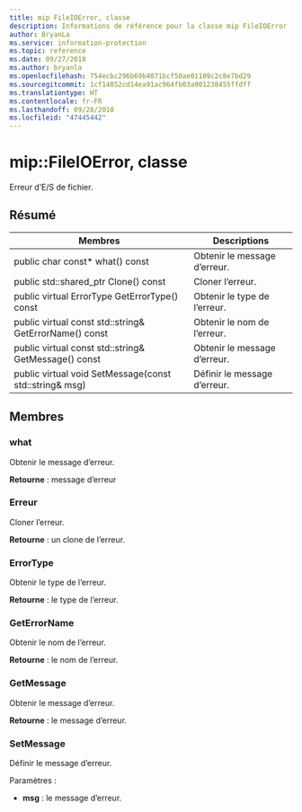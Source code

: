 ```yaml
---
title: mip FileIOError, classe
description: Informations de référence pour la classe mip FileIOError
author: BryanLa
ms.service: information-protection
ms.topic: reference
ms.date: 09/27/2018
ms.author: bryanla
ms.openlocfilehash: 754ecbc296b69b4071bcf50ae01109c2c8e7bd29
ms.sourcegitcommit: 1cf14852cd14ea91ac964fb03a901238455ffdff
ms.translationtype: HT
ms.contentlocale: fr-FR
ms.lasthandoff: 09/28/2018
ms.locfileid: "47445442"
---
```

# <a name="class-mipfileioerror"></a>mip::FileIOError, classe 
Erreur d’E/S de fichier.
  
## <a name="summary"></a>Résumé
 Membres                        | Descriptions                                
--------------------------------|---------------------------------------------
 public char const* what() const  |  Obtenir le message d’erreur.
public std::shared_ptr<Error> Clone() const  |  Cloner l’erreur.
 public virtual ErrorType GetErrorType() const  |  Obtenir le type de l’erreur.
 public virtual const std::string& GetErrorName() const  |  Obtenir le nom de l’erreur.
 public virtual const std::string& GetMessage() const  |  Obtenir le message d’erreur.
 public virtual void SetMessage(const std::string& msg)  |  Définir le message d’erreur.
  
## <a name="members"></a>Membres
  
### <a name="what"></a>what
Obtenir le message d’erreur.

  
**Retourne** : message d’erreur
  
### <a name="error"></a>Erreur
Cloner l’erreur.

  
**Retourne** : un clone de l’erreur.
  
### <a name="errortype"></a>ErrorType
Obtenir le type de l’erreur.

  
**Retourne** : le type de l’erreur.
  
### <a name="geterrorname"></a>GetErrorName
Obtenir le nom de l’erreur.

  
**Retourne** : le nom de l’erreur.
  
### <a name="getmessage"></a>GetMessage
Obtenir le message d’erreur.

  
**Retourne** : le message d’erreur.
  
### <a name="setmessage"></a>SetMessage
Définir le message d’erreur.

Paramètres :  
* **msg** : le message d’erreur.

